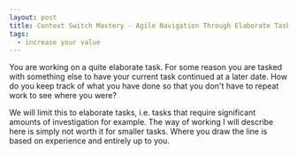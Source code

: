 ```yaml
---
layout: post
title: Context Switch Mastery - Agile Navigation Through Elaborate Tasks
tags:
  - increase your value
---
```

You are working on a quite elaborate task.
For some reason you are tasked with something else to have your current task continued at a later date.
How do you keep track of what you have done so that you don't have to repeat work to see where you were?

We will limit this to elaborate tasks, i.e. tasks that require significant amounts of investigation for example.
The way of working I will describe here is simply not worth it for smaller tasks.
Where you draw the line is based on experience and entirely up to you.
